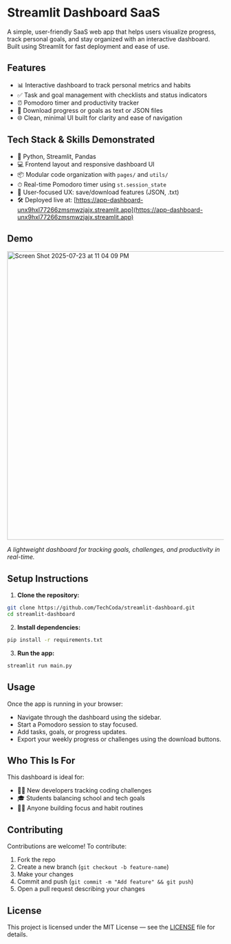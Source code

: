 # Streamlit Dashboard SaaS

A simple, user-friendly SaaS web app that helps users visualize progress, track personal goals, and stay organized with an interactive dashboard. Built using Streamlit for fast deployment and ease of use.

## Features

- 📊 Interactive dashboard to track personal metrics and habits
- ✅ Task and goal management with checklists and status indicators
- ⏰ Pomodoro timer and productivity tracker
- 📁 Download progress or goals as text or JSON files
- 🌐 Clean, minimal UI built for clarity and ease of navigation

## Tech Stack & Skills Demonstrated

- 🐍 Python, Streamlit, Pandas
- 💻 Frontend layout and responsive dashboard UI
- 📦 Modular code organization with `pages/` and `utils/`
- ⏱ Real-time Pomodoro timer using `st.session_state`
- 🧠 User-focused UX: save/download features (JSON, .txt)
- 🛠 Deployed live at: [https://app-dashboard-unx9hxl77266zmsmwzjajx.streamlit.app](https://app-dashboard-unx9hxl77266zmsmwzjajx.streamlit.app)


## Demo
<img width="1020" height="671" alt="Screen Shot 2025-07-23 at 11 04 09 PM" src="https://github.com/user-attachments/assets/52cb794d-154f-4304-ab16-dd172868d7a3" />


*A lightweight dashboard for tracking goals, challenges, and productivity in real-time.*




## Setup Instructions

1. **Clone the repository:**

```bash
git clone https://github.com/TechCoda/streamlit-dashboard.git
cd streamlit-dashboard
```

2. **Install dependencies:**

```bash
pip install -r requirements.txt
```

3. **Run the app:**

```bash
streamlit run main.py
```

## Usage

Once the app is running in your browser:

- Navigate through the dashboard using the sidebar.
- Start a Pomodoro session to stay focused.
- Add tasks, goals, or progress updates.
- Export your weekly progress or challenges using the download buttons.

## Who This Is For

This dashboard is ideal for:
- 👩‍💻 New developers tracking coding challenges
- 🎓 Students balancing school and tech goals
- 🧘‍♀️ Anyone building focus and habit routines


## Contributing

Contributions are welcome! To contribute:

1. Fork the repo  
2. Create a new branch (`git checkout -b feature-name`)  
3. Make your changes  
4. Commit and push (`git commit -m "Add feature" && git push`)  
5. Open a pull request describing your changes

## License

This project is licensed under the MIT License — see the [LICENSE](LICENSE) file for details.
